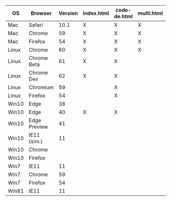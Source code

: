 OS    | Browser      | Version | index.html | code-de.html | multi.html | fedeo.html | landsat.html
----- | ------------ | ------- | ---------- | ------------ | ---------- | ---------- | ------------
Mac   | Safari       | 10.1    | X          | X            | X          | X          | X
Mac   | Chrome       | 59      | X          | X            | X          | X          | X
Mac   | Firefox      | 54      | X          | X            | X          | X          | X
Linux | Chrome       | 60      | X          | X            | X          | X          | X
Linux | Chrome Beta  | 61      | X          | X            |            |            |
Linux | Chrome Dev   | 62      | X          | X            |            |            |
Linux | Chromium     | 59      |            | X            |            |            |
Linux | Firefox      | 54      |            | X            |            |            |
Win10 | Edge         | 38      |           |             |           |           |
Win10 | Edge         | 40      | X          | X            |            |            |
Win10 | Edge Preview | 41      |           |             |            |            |
Win10 | IE11 (sim.)  | 11      |            |              |            |            |
Win10 | Chrome       |         |            |              |            |            |
Win10 | Firefox      |         |            |              |            |            |
Win7  | IE11         | 11      |           |             |            |            |
Win7  | Chrome       | 59      |            |              |            |            |
Win7  | Firefox      | 54      |            |              |            |            |
Win81 | IE11         | 11      |           |             |            |            |
